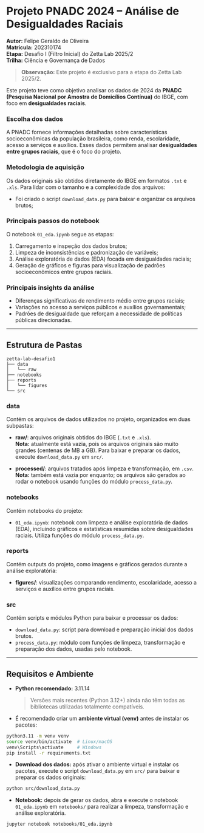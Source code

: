 # Projeto PNADC 2024 – Análise de Desigualdades Raciais

**Autor:** Felipe Geraldo de Oliveira  
**Matrícula:** 202310174  
**Etapa:** Desafio I (Filtro Inicial) do Zetta Lab 2025/2  
**Trilha:** Ciência e Governança de Dados
  

> **Observação:** Este projeto é exclusivo para a etapa do Zetta Lab 2025/2.

Este projeto teve como objetivo analisar os dados de 2024 da **PNADC (Pesquisa Nacional por Amostra de Domicílios Contínua)** do IBGE, com foco em **desigualdades raciais**.  

### **Escolha dos dados**
A PNADC fornece informações detalhadas sobre características socioeconômicas da população brasileira, como renda, escolaridade, acesso a serviços e auxílios. Esses dados permitem analisar **desigualdades entre grupos raciais**, que é o foco do projeto.

### **Metodologia de aquisição**
Os dados originais são obtidos diretamente do IBGE em formatos `.txt` e `.xls`. Para lidar com o tamanho e a complexidade dos arquivos:
- Foi criado o script `download_data.py` para baixar e organizar os arquivos brutos;

### **Principais passos do notebook**
O notebook `01_eda.ipynb` segue as etapas:
1. Carregamento e inspeção dos dados brutos;
2. Limpeza de inconsistências e padronização de variáveis;
3. Análise exploratória de dados (EDA) focada em desigualdades raciais;
4. Geração de gráficos e figuras para visualização de padrões socioeconômicos entre grupos raciais.

### **Principais insights da análise**
- Diferenças significativas de rendimento médio entre grupos raciais;
- Variações no acesso a serviços públicos e auxílios governamentais;
- Padrões de desigualdade que reforçam a necessidade de políticas públicas direcionadas.
---

## Estrutura de Pastas

```code
zetta-lab-desafio1
├── data
│   └── raw
├── notebooks
├── reports
│   └── figures
└── src
```

### **data**
Contém os arquivos de dados utilizados no projeto, organizados em duas subpastas:

- **raw/**: arquivos originais obtidos do IBGE (`.txt` e `.xls`).  
  **Nota:** atualmente está vazia, pois os arquivos originais são muito grandes (centenas de MB a GB). Para baixar e preparar os dados, execute `download_data.py` em `src/`.

- **processed/**: arquivos tratados após limpeza e transformação, em `.csv`.  
  **Nota:** também está vazia por enquanto; os arquivos são gerados ao rodar o notebook usando funções do módulo `process_data.py`.

### **notebooks**
Contém notebooks do projeto:

- `01_eda.ipynb`: notebook com limpeza e análise exploratória de dados (EDA), incluindo gráficos e estatísticas resumidas sobre desigualdades raciais. Utiliza funções do módulo `process_data.py`.

### **reports**
Contém outputs do projeto, como imagens e gráficos gerados durante a análise exploratória:

- **figures/**: visualizações comparando rendimento, escolaridade, acesso a serviços e auxílios entre grupos raciais.

### **src**
Contém scripts e módulos Python para baixar e processar os dados:

- `download_data.py`: script para download e preparação inicial dos dados brutos.  
- `process_data.py`: módulo com funções de limpeza, transformação e preparação dos dados, usadas pelo notebook.
---

## Requisitos e Ambiente

- **Python recomendado:** 3.11.14  
  > Versões mais recentes (Python 3.12+) ainda não têm todas as bibliotecas utilizadas totalmente compatíveis.  

- É recomendado criar um **ambiente virtual (venv)** antes de instalar os pacotes:

```bash
python3.11 -m venv venv
source venv/bin/activate  # Linux/macOS
venv\Scripts\activate     # Windows
pip install -r requirements.txt
```

- **Download dos dados:** após ativar o ambiente virtual e instalar os pacotes, execute o script `download_data.py` em `src/` para baixar e preparar os dados originais:

```bash
python src/download_data.py
```

- **Notebook:** depois de gerar os dados, abra e execute o notebook `01_eda.ipynb` em `notebooks/` para realizar a limpeza, transformação e análise exploratória.

```bash
jupyter notebook notebooks/01_eda.ipynb 
```

